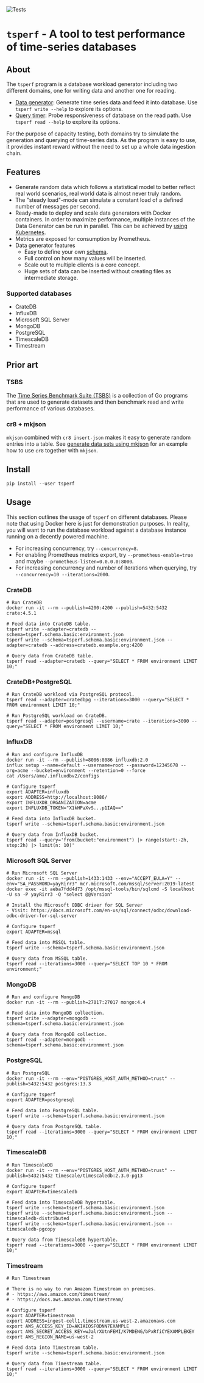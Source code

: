![Tests](https://github.com/crate/tsperf/workflows/Tests/badge.svg)

# `tsperf` - A tool to test performance of time-series databases


## About

The `tsperf` program is a database workload generator including two different domains,
one for writing data and another one for reading.

- [Data generator]: Generate time series data and feed it into database.
  Use `tsperf write --help` to explore its options.
- [Query timer]: Probe responsiveness of database on the read path.
  Use `tsperf read --help` to explore its options.

For the purpose of capacity testing, both domains try to simulate the generation and querying of
time-series data. As the program is easy to use, it provides instant reward without the need to
set up a whole data ingestion chain.

[Data generator]: tsperf/write/README.md
[Query timer]: tsperf/read/README.md


## Features

* Generate random data which follows a statistical model to better reflect real world scenarios,
  real world data is almost never truly random.
* The "steady load"-mode can simulate a constant load of a defined number of messages per second.
* Ready-made to deploy and scale data generators with Docker containers. In order to maximize
  performance, multiple instances of the Data Generator can be run in parallel.
  This can be achieved by [using Kubernetes](KUBERNETES.md).
* Metrics are exposed for consumption by Prometheus.
* Data generator features
  * Easy to define your own [schema](tsperf/write/README.md#data-generator-schemas).
  * Full control on how many values will be inserted.
  * Scale out to multiple clients is a core concept.
  * Huge sets of data can be inserted without creating files as intermediate storage.

### Supported databases
* CrateDB
* InfluxDB
* Microsoft SQL Server
* MongoDB
* PostgreSQL
* TimescaleDB
* Timestream


## Prior art

### TSBS
The [Time Series Benchmark Suite (TSBS)] is a collection of Go programs that are used to generate
datasets and then benchmark read and write performance of various databases.

### cr8 + mkjson
`mkjson` combined with `cr8 insert-json` makes it easy to generate random entries into a table.
See [generate data sets using mkjson] for an example how to use `cr8` together with `mkjson`.

[generate data sets using mkjson]: https://zignar.net/2020/05/01/generating-data-sets-using-mkjson/
[Time Series Benchmark Suite (TSBS)]: https://github.com/timescale/tsbs


## Install
```shell
pip install --user tsperf
```


## Usage

This section outlines the usage of `tsperf` on different databases. Please note that using Docker
here is just for demonstration purposes. In reality, you will want to run the database workload
against a database instance running on a decently powered machine.

- For increasing concurrency, try `--concurrency=8`.
- For enabling Prometheus metrics export, try `--prometheus-enable=true` and maybe `--prometheus-listen=0.0.0.0:8000`.
- For increasing concurrency and number of iterations when querying, try `--concurrency=10 --iterations=2000`.


### CrateDB
```shell
# Run CrateDB
docker run -it --rm --publish=4200:4200 --publish=5432:5432 crate:4.5.1

# Feed data into CrateDB table.
tsperf write --adapter=cratedb --schema=tsperf.schema.basic:environment.json
tsperf write --schema=tsperf.schema.basic:environment.json --adapter=cratedb --address=cratedb.example.org:4200

# Query data from CrateDB table.
tsperf read --adapter=cratedb --query="SELECT * FROM environment LIMIT 10;"
```

### CrateDB+PostgreSQL
```shell
# Run CrateDB workload via PostgreSQL protocol.
tsperf read --adapter=cratedbpg --iterations=3000 --query="SELECT * FROM environment LIMIT 10;"

# Run PostgreSQL workload on CrateDB.
tsperf read --adapter=postgresql --username=crate --iterations=3000 --query="SELECT * FROM environment LIMIT 10;"
```


### InfluxDB
```shell
# Run and configure InfluxDB
docker run -it --rm --publish=8086:8086 influxdb:2.0
influx setup --name=default --username=root --password=12345678 --org=acme --bucket=environment --retention=0 --force
cat /Users/amo/.influxdbv2/configs

# Configure tsperf
export ADAPTER=influxdb
export ADDRESS=http://localhost:8086/
export INFLUXDB_ORGANIZATION=acme
export INFLUXDB_TOKEN="X1kHPaXvS...p1IAQ=="
 
# Feed data into InfluxDB bucket.
tsperf write --schema=tsperf.schema.basic:environment.json

# Query data from InfluxDB bucket.
tsperf read --query='from(bucket:"environment") |> range(start:-2h, stop:2h) |> limit(n: 10)'
```


### Microsoft SQL Server
```shell
# Run Microsoft SQL Server
docker run -it --rm --publish=1433:1433 --env="ACCEPT_EULA=Y" --env="SA_PASSWORD=yayRirr3" mcr.microsoft.com/mssql/server:2019-latest
docker exec -it aeba7fdd4d73 /opt/mssql-tools/bin/sqlcmd -S localhost -U sa -P yayRirr3 -Q "select @@Version"

# Install the Microsoft ODBC driver for SQL Server
- Visit: https://docs.microsoft.com/en-us/sql/connect/odbc/download-odbc-driver-for-sql-server

# Configure tsperf
export ADAPTER=mssql

# Feed data into MSSQL table.
tsperf write --schema=tsperf.schema.basic:environment.json

# Query data from MSSQL table.
tsperf read --iterations=3000 --query="SELECT TOP 10 * FROM environment;"
```


### MongoDB
```shell
# Run and configure MongoDB
docker run -it --rm --publish=27017:27017 mongo:4.4

# Feed data into MongoDB collection.
tsperf write --adapter=mongodb --schema=tsperf.schema.basic:environment.json

# Query data from MongoDB collection.
tsperf read --adapter=mongodb --schema=tsperf.schema.basic:environment.json
```


### PostgreSQL
```shell
# Run PostgreSQL
docker run -it --rm --env="POSTGRES_HOST_AUTH_METHOD=trust" --publish=5432:5432 postgres:13.3

# Configure tsperf
export ADAPTER=postgresql

# Feed data into PostgreSQL table.
tsperf write --schema=tsperf.schema.basic:environment.json

# Query data from PostgreSQL table.
tsperf read --iterations=3000 --query="SELECT * FROM environment LIMIT 10;"
```


### TimescaleDB
```shell
# Run TimescaleDB
docker run -it --rm --env="POSTGRES_HOST_AUTH_METHOD=trust" --publish=5432:5432 timescale/timescaledb:2.3.0-pg13

# Configure tsperf
export ADAPTER=timescaledb

# Feed data into TimescaleDB hypertable.
tsperf write --schema=tsperf.schema.basic:environment.json
tsperf write --schema=tsperf.schema.basic:environment.json --timescaledb-distributed
tsperf write --schema=tsperf.schema.basic:environment.json --timescaledb-pgcopy

# Query data from TimescaleDB hypertable.
tsperf read --iterations=3000 --query="SELECT * FROM environment LIMIT 10;"
```


### Timestream
```shell
# Run Timestream

# There is no way to run Amazon Timestream on premises.
# - https://aws.amazon.com/timestream/
# - https://docs.aws.amazon.com/timestream/

# Configure tsperf
export ADAPTER=timestream
export ADDRESS=ingest-cell1.timestream.us-west-2.amazonaws.com
export AWS_ACCESS_KEY_ID=AKIAIOSFODNN7EXAMPLE
export AWS_SECRET_ACCESS_KEY=wJalrXUtnFEMI/K7MDENG/bPxRfiCYEXAMPLEKEY
export AWS_REGION_NAME=us-west-2

# Feed data into Timestream table.
tsperf write --schema=tsperf.schema.basic:environment.json

# Query data from Timestream table.
tsperf read --iterations=3000 --query="SELECT * FROM environment LIMIT 10;"
```
